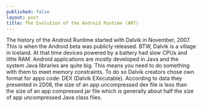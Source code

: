 ```yaml
---
published: false
layout: post
title: The Evolution of the Android Runtime (ART)
---
```

The history of the Android Runtime started with Dalvik in November, 2007. This is when the Android beta was publicly released. BTW, Dalvik is a village in Iceland. At that time devices powered by a battery had slow CPUs and little RAM. Android applications are mostly developed in Java and the system Java libraries are quite big. This means you need to do something with them to meet memory constraints. To do so Dalvik creators chose own format for apps code: DEX (Dalvik EXecutable). According to data they presented in 2008, the size of an app uncompressed dex file is less than the size of an app compressed jar file which is generally about half the size of app uncompressed Java class files.
